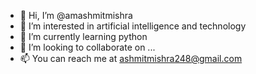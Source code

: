 - 👋 Hi, I’m @amashmitmishra
- 👀 I’m interested in artificial intelligence and technology
- 🌱 I’m currently learning python
- 💞️ I’m looking to collaborate on ...
- 📫 You can reach me at ashmitmishra248@gmail.com

<!---
amashmit/amashmit is a ✨ special ✨ repository because its `README.md` (this file) appears on your GitHub profile.
You can click the Preview link to take a look at your changes.
--->
